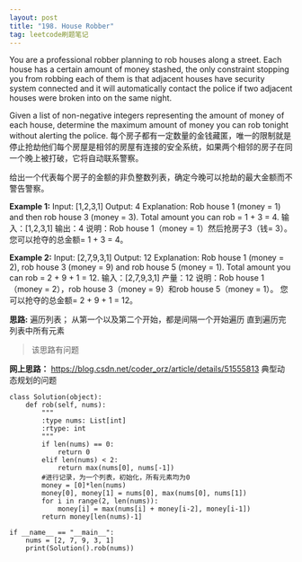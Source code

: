 ```yaml
---
layout: post
title: "198. House Robber"
tag: leetcode刷题笔记
---
```


You are a professional robber planning to rob houses along a street. Each house has a certain amount of money stashed, the only constraint stopping you from robbing each of them is that adjacent houses have security system connected and it will automatically contact the police if two adjacent houses were broken into on the same night.

Given a list of non-negative integers representing the amount of money of each house, determine the maximum amount of money you can rob tonight without alerting the police.
每个房子都有一定数量的金钱藏匿，唯一的限制就是停止抢劫他们每个房屋是相邻的房屋有连接的安全系统，如果两个相邻的房子在同一个晚上被打破，它将自动联系警察。

给出一个代表每个房子的金额的非负整数列表，确定今晚可以抢劫的最大金额而不警告警察。

**Example 1:**
Input: [1,2,3,1]
Output: 4
Explanation: Rob house 1 (money = 1) and then rob house 3 (money = 3).
             Total amount you can rob = 1 + 3 = 4.
输入：[1,2,3,1]
输出：4
说明：Rob house 1（money = 1）然后抢房子3（钱= 3）。
您可以抢夺的总金额= 1 + 3 = 4。
             
**Example 2:**
Input: [2,7,9,3,1]
Output: 12
Explanation: Rob house 1 (money = 2), rob house 3 (money = 9) and rob house 5 (money = 1).
             Total amount you can rob = 2 + 9 + 1 = 12.
输入：[2,7,9,3,1]
产量：12
说明：Rob house 1（money = 2），rob house 3（money = 9）和rob house 5（money = 1）。
您可以抢夺的总金额= 2 + 9 + 1 = 12。

**思路:**
遍历列表；
从第一个以及第二个开始，都是间隔一个开始遍历
直到遍历完列表中所有元素
>该思路有问题

**网上思路：**
<https://blog.csdn.net/coder_orz/article/details/51555813>
典型动态规划的问题

~~~
class Solution(object):
    def rob(self, nums):
        """
        :type nums: List[int]
        :rtype: int
        """
        if len(nums) == 0:
            return 0
        elif len(nums) < 2:
            return max(nums[0], nums[-1])
        #进行记录，为一个列表，初始化，所有元素均为0
        money = [0]*len(nums)
        money[0], money[1] = nums[0], max(nums[0], nums[1])
        for i in range(2, len(nums)):
            money[i] = max(nums[i] + money[i-2], money[i-1])
        return money[len(nums)-1]

if __name__ == "__main__":
    nums = [2, 7, 9, 3, 1]
    print(Solution().rob(nums))
~~~
    
